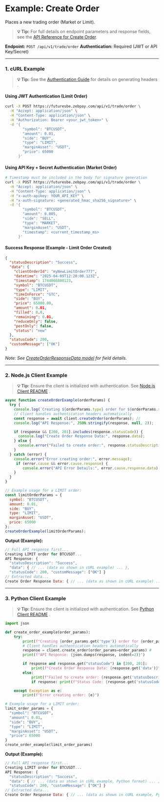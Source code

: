 # Example: Create Order

Places a new trading order (Market or Limit).

> **💡 Tip:** For full details on endpoint parameters and response fields, see the [API Reference for Create Order](../../api-reference/private-endpoints/trade.md#create-order).

**Endpoint:** `POST /api/v1/trade/order`
**Authentication:** Required (JWT or API Key/Secret)

-----

### 1\. cURL Example

> **💡 Tip:** See the [Authentication Guide](../../api-reference/authentication.md) for details on generating headers .

#### Using JWT Authentication (Limit Order)

```bash
curl -X POST https://futuresbe.zebpay.com/api/v1/trade/order \
  -H "Accept: application/json" \
  -H "Content-Type: application/json" \
  -H "Authorization: Bearer <your_jwt_token>" \
  -d '{
        "symbol": "BTCUSDT",
        "amount": 0.01,
        "side": "BUY",
        "type": "LIMIT",
        "marginAsset": "USDT",
        "price": 65000
      }'
```

#### Using API Key + Secret Authentication (Market Order)

```bash
# Timestamp must be included in the body for signature generation
curl -X POST https://futuresbe.zebpay.com/api/v1/trade/order \
  -H "Accept: application/json" \
  -H "Content-Type: application/json" \
  -H "x-auth-apikey: YOUR_API_KEY" \
  -H "x-auth-signature: <generated_hmac_sha256_signature>" \
  -d '{
        "symbol": "BTCUSDT",
        "amount": 0.005,
        "side": "SELL",
        "type": "MARKET",
        "marginAsset": "USDT",
        "timestamp": <current_timestamp_ms>
      }'
```

#### Success Response (Example - Limit Order Created)

```json
{
  "statusDescription": "Success",
  "data": {
    "clientOrderId": "myNewLimitOrder777",
    "datetime": "2025-04-09T12:20:00.123Z",
    "timestamp": 1744066800123,
    "symbol": "BTCUSDT",
    "type": "LIMIT",
    "timeInForce": "GTC",
    "side": "BUY",
    "price": 65000.00,
    "amount": 0.01,
    "filled": 0.0,
    "remaining": 0.01,
    "reduceOnly": false,
    "postOnly": false,
    "status": "new"
  },
  "statusCode": 200,
  "customMessage": ["OK"]
}
```

*Note: See [CreateOrderResponseData model](https://www.google.com/search?q=futures/api-reference/data-models.md%23createorderresponsedata) for field details.*

-----

### 2\. Node.js Client Example

> **💡 Tip:** Ensure the client is initialized with authentication. See [Node.js Client README](https://www.google.com/search?q=futures/clients/rest-http/node/README.md) .

```javascript
async function createOrderExample(orderParams) {
  try {
    console.log(`Creating ${orderParams.type} order for ${orderParams.symbol}...`);
    // Client handles authentication headers automatically
    const response = await client.createOrder(orderParams); //
    console.log("API Response:", JSON.stringify(response, null, 2));

    if (response && [200, 201].includes(response.statusCode)) {
      console.log("Create Order Response Data:", response.data);
    } else {
      console.error("Failed to create order:", response.statusDescription);
    }
  } catch (error) {
    console.error("Error creating order:", error.message);
     if (error.cause && error.cause.response) {
        console.error("API Error Details:", error.cause.response.data);
    }
  }
}

// Example usage for a LIMIT order:
const limitOrderParams = {
  symbol: "BTCUSDT",
  amount: 0.01,
  side: "BUY",
  type: "LIMIT",
  marginAsset: "USDT",
  price: 65000
};
createOrderExample(limitOrderParams);
```

**Output (Example):**

```js
// Full API response first...
Creating LIMIT order for BTCUSDT...
API Response: {
  "statusDescription": "Success",
  "data": { // ... (data as shown in cURL example) ... },
  "statusCode": 200, "customMessage": ["OK"] }
// Extracted data...
Create Order Response Data: { // ... (data as shown in cURL example) ... }
```

-----

### 3\. Python Client Example

> **💡 Tip:** Ensure the client is initialized with authentication. See [Python Client README](https://www.google.com/search?q=futures/clients/rest-http/python/README.md) .

```python
import json

def create_order_example(order_params):
    try:
        print(f"Creating {order_params.get('type')} order for {order_params.get('symbol')}...")
        # Client handles authentication headers automatically
        response = client.create_order(order_params=order_params) #
        print(f"API Response: {json.dumps(response, indent=2)}")

        if response and response.get("statusCode") in [200, 201]:
            print(f"Create Order Response Data: {response.get('data')}")
        else:
            print(f"Failed to create order: {response.get('statusDescription')}")
            if response: print(f"Status Code: {response.get('statusCode')}")

    except Exception as e:
        print(f"Error creating order: {e}")

# Example usage for a LIMIT order:
limit_order_params = {
  "symbol": "BTCUSDT",
  "amount": 0.01,
  "side": "BUY",
  "type": "LIMIT",
  "marginAsset": "USDT",
  "price": 65000
}
create_order_example(limit_order_params)
```

**Output (Example):**

```js
// Full API response first...
Creating LIMIT order for BTCUSDT...
API Response: {
  "statusDescription": "Success",
  "data": { // ... (data as shown in cURL example, Python format) ... },
  "statusCode": 200, "customMessage": ["OK"] }
// Extracted data...
Create Order Response Data: { // ... (data as shown in cURL example, Python format) ... }
```
